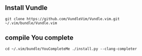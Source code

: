## Install Vundle

``
git clone https://github.com/VundleVim/Vundle.vim.git ~/.vim/bundle/Vundle.vim
``


## compile You complete

``
cd ~/.vim/bundle/YouCompleteMe
./install.py --clang-completer
``
